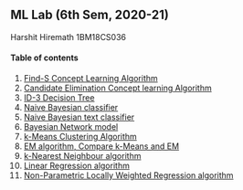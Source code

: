 ## ML Lab (6th Sem, 2020-21)

Harshit Hiremath
1BM18CS036

#### Table of contents

1. [Find-S Concept Learning Algorithm](./Week1)
2. [Candidate Elimination Concept learning Algorithm](./Week2)
3. [ID-3 Decision Tree](./Week3)
4. [Naive Bayesian classifier](./Week4)
5. [Naive Bayesian text classifier](./Week5)
6. [Bayesian Network model](./Week6)
7. [k-Means Clustering Algorithm](./Week6)
8. [EM algorithm, Compare k-Means and EM](./Week8)
9. [k-Nearest Neighbour algorithm](./Week9)
10. [Linear Regression algorithm](./Week10)
11. [Non-Parametric Locally Weighted Regression algorithm](./Week11)
